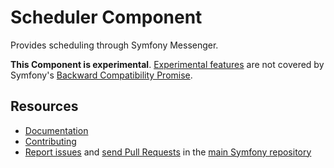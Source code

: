 Scheduler Component
===================

Provides scheduling through Symfony Messenger.

**This Component is experimental**.
[Experimental features](https://symfony.com/doc/current/contributing/code/experimental.html)
are not covered by Symfony's
[Backward Compatibility Promise](https://symfony.com/doc/current/contributing/code/bc.html).

Resources
---------

* [Documentation](https://symfony.com/components/Scheduler)
* [Contributing](https://symfony.com/doc/current/contributing/index.html)
* [Report issues](https://github.com/symfony/symfony/issues) and
  [send Pull Requests](https://github.com/symfony/symfony/pulls)
  in the [main Symfony repository](https://github.com/symfony/symfony)

